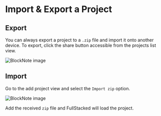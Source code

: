 # Import & Export a Project

## Export

You can always export a project to a `.zip` file and import it onto another device. To export, click the share button accessible from the projects list view.

![BlockNote image](https://img.fullstacked.org/IMG_0542.png)

## Import

Go to the add project view and select the `Import zip` option.

![BlockNote image](https://img.fullstacked.org/IMG_0543.png)

Add the received `zip` file and FullStacked will load the project.
